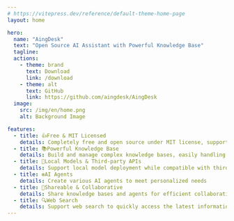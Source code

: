 ```yaml
---
# https://vitepress.dev/reference/default-theme-home-page
layout: home

hero:
  name: "AingDesk"
  text: "Open Source AI Assistant with Powerful Knowledge Base"
  tagline: 
  actions:
    - theme: brand
      text: Download
      link: /download
    - theme: alt
      text: GitHub
      link: https://github.com/aingdesk/AingDesk
  image:
    src: /img/en/home.png
    alt: Background Image

features:
  - title: 👍Free & MIT Licensed
    details: Completely free and open source under MIT license, supporting secondary development
  - title: 📚️Powerful Knowledge Base
    details: Build and manage complex knowledge bases, easily handling various scenarios
  - title: 🚀Local Models & Third-party APIs
    details: Support local model deployment while compatible with third-party AI APIs
  - title: ❇️AI Agents
    details: Create various AI agents to meet personalized needs
  - title: 🤝Shareable & Collaborative
    details: Share knowledge bases and agents for efficient collaboration
  - title: 🔍️Web Search
    details: Support web search to quickly access the latest information
---
```



